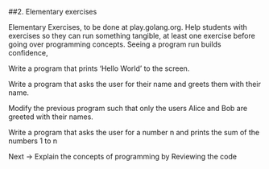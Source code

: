 ##2. Elementary exercises

Elementary Exercises, to be done at play.golang.org. Help students with exercises so they can run something tangible, at least one exercise before going over programming concepts. Seeing a program run builds confidence,


Write a program that prints ‘Hello World’ to the screen.


Write a program that asks the user for their name and greets them with their name.


Modify the previous program such that only the users Alice and Bob are greeted with their names.


Write a program that asks the user for a number n and prints the sum of the numbers 1 to n


Next -> Explain the concepts of programming by Reviewing the code


